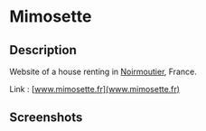 # Mimosette

## Description

Website of a house renting in [Noirmoutier](https://www.google.fr/maps/place/85330+Noirmoutier/@46.9760465,-2.2133555,10.63z/data=!4m5!3m4!1s0x480516e0b8100d61:0x87b6de72aa8c43c0!8m2!3d47.001759!4d-2.240072), France.

Link : [www.mimosette.fr](www.mimosette.fr)

## Screenshots

